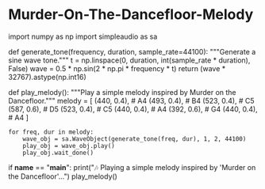 # Murder-On-The-Dancefloor-Melody
import numpy as np
import simpleaudio as sa

def generate_tone(frequency, duration, sample_rate=44100):
    """Generate a sine wave tone."""
    t = np.linspace(0, duration, int(sample_rate * duration), False)
    wave = 0.5 * np.sin(2 * np.pi * frequency * t)
    return (wave * 32767).astype(np.int16)

def play_melody():
    """Play a simple melody inspired by Murder on the Dancefloor."""
    melody = [
        (440, 0.4),  # A4
        (493, 0.4),  # B4
        (523, 0.4),  # C5
        (587, 0.6),  # D5
        (523, 0.4),  # C5
        (440, 0.4),  # A4
        (392, 0.6),  # G4
        (440, 0.4),  # A4
    ]
    
    for freq, dur in melody:
        wave_obj = sa.WaveObject(generate_tone(freq, dur), 1, 2, 44100)
        play_obj = wave_obj.play()
        play_obj.wait_done()
    
if __name__ == "__main__":
    print("🎶 Playing a simple melody inspired by 'Murder on the Dancefloor'...")
    play_melody()
